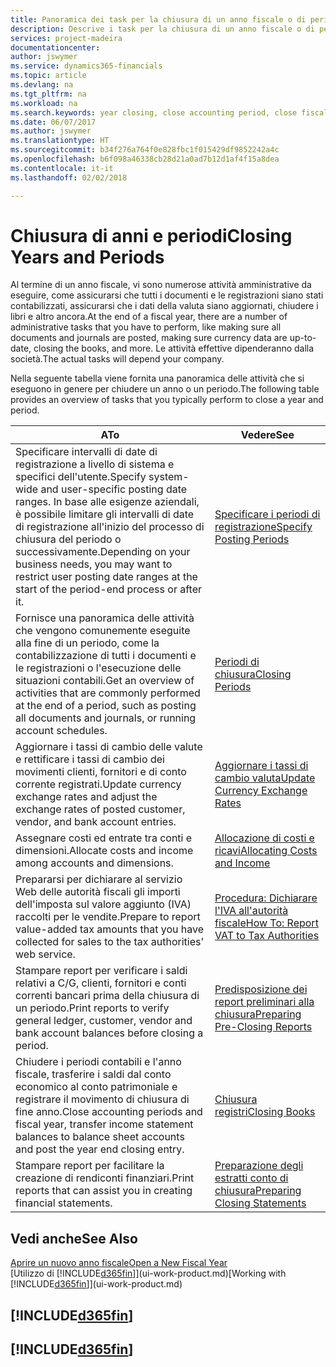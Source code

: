 ```yaml
---
title: Panoramica dei task per la chiusura di un anno fiscale o di periodi contabili | Documenti Microsoft
description: Descrive i task per la chiusura di un anno fiscale o di periodi contabili, ad esempio, per garantire che documenti e registrazioni vengano contabilizzati e per verificare i saldi di conti correnti.
services: project-madeira
documentationcenter: 
author: jswymer
ms.service: dynamics365-financials
ms.topic: article
ms.devlang: na
ms.tgt_pltfrm: na
ms.workload: na
ms.search.keywords: year closing, close accounting period, close fiscal year, bank account detailed trial balance
ms.date: 06/07/2017
ms.author: jswymer
ms.translationtype: HT
ms.sourcegitcommit: b34f276a764f0e828fbc1f015429df9852242a4c
ms.openlocfilehash: b6f098a46338cb28d21a0ad7b12d1af4f15a8dea
ms.contentlocale: it-it
ms.lasthandoff: 02/02/2018

---
```

# <a name="closing-years-and-periods"></a><span data-ttu-id="6b5b4-103">Chiusura di anni e periodi</span><span class="sxs-lookup"><span data-stu-id="6b5b4-103">Closing Years and Periods</span></span>
<span data-ttu-id="6b5b4-104">Al termine di un anno fiscale, vi sono numerose attività amministrative da eseguire, come assicurarsi che tutti i documenti e le registrazioni siano stati contabilizzati, assicurarsi che i dati della valuta siano aggiornati, chiudere i libri e altro ancora.</span><span class="sxs-lookup"><span data-stu-id="6b5b4-104">At the end of a fiscal year, there are a number of administrative tasks that you have to perform, like making sure all documents and journals are posted, making sure currency data are up-to-date, closing the books, and more.</span></span> <span data-ttu-id="6b5b4-105">Le attività effettive dipenderanno dalla società.</span><span class="sxs-lookup"><span data-stu-id="6b5b4-105">The actual tasks will depend your company.</span></span>

<span data-ttu-id="6b5b4-106">Nella seguente tabella viene fornita una panoramica delle attività che si eseguono in genere per chiudere un anno o un periodo.</span><span class="sxs-lookup"><span data-stu-id="6b5b4-106">The following table provides an overview of tasks that you typically perform to close a year and period.</span></span>

| <span data-ttu-id="6b5b4-107">A</span><span class="sxs-lookup"><span data-stu-id="6b5b4-107">To</span></span> | <span data-ttu-id="6b5b4-108">Vedere</span><span class="sxs-lookup"><span data-stu-id="6b5b4-108">See</span></span> |
| --- | --- |
| <span data-ttu-id="6b5b4-109">Specificare intervalli di date di registrazione a livello di sistema e specifici dell'utente.</span><span class="sxs-lookup"><span data-stu-id="6b5b4-109">Specify system-wide and user-specific posting date ranges.</span></span> <span data-ttu-id="6b5b4-110">In base alle esigenze aziendali, è possibile limitare gli intervalli di date di registrazione all'inizio del processo di chiusura del periodo o successivamente.</span><span class="sxs-lookup"><span data-stu-id="6b5b4-110">Depending on your business needs, you may want to restrict user posting date ranges at the start of the period-end process or after it.</span></span> |[<span data-ttu-id="6b5b4-111">Specificare i periodi di registrazione</span><span class="sxs-lookup"><span data-stu-id="6b5b4-111">Specify Posting Periods</span></span>](finance-how-specify-posting-periods.md) |
| <span data-ttu-id="6b5b4-112">Fornisce una panoramica delle attività che vengono comunemente eseguite alla fine di un periodo, come la contabilizzazione di tutti i documenti e le registrazioni o l'esecuzione delle situazioni contabili.</span><span class="sxs-lookup"><span data-stu-id="6b5b4-112">Get an overview of activities that are commonly performed at the end of a period, such as posting all documents and journals, or running account schedules.</span></span> |[<span data-ttu-id="6b5b4-113">Periodi di chiusura</span><span class="sxs-lookup"><span data-stu-id="6b5b4-113">Closing Periods</span></span>](year-how-complete-period-end-processes.md) |
| <span data-ttu-id="6b5b4-114">Aggiornare i tassi di cambio delle valute e rettificare i tassi di cambio dei movimenti clienti, fornitori e di conto corrente registrati.</span><span class="sxs-lookup"><span data-stu-id="6b5b4-114">Update currency exchange rates and adjust the exchange rates of posted customer, vendor, and bank account entries.</span></span> |[<span data-ttu-id="6b5b4-115">Aggiornare i tassi di cambio valuta</span><span class="sxs-lookup"><span data-stu-id="6b5b4-115">Update Currency Exchange Rates</span></span>](finance-how-update-currencies.md) |
| <span data-ttu-id="6b5b4-116">Assegnare costi ed entrate tra conti e dimensioni.</span><span class="sxs-lookup"><span data-stu-id="6b5b4-116">Allocate costs and income among accounts and dimensions.</span></span> |[<span data-ttu-id="6b5b4-117">Allocazione di costi e ricavi</span><span class="sxs-lookup"><span data-stu-id="6b5b4-117">Allocating Costs and Income</span></span>](year-allocate-costs-income.md) |
| <span data-ttu-id="6b5b4-118">Prepararsi per dichiarare al servizio Web delle autorità fiscali gli importi dell'imposta sul valore aggiunto (IVA) raccolti per le vendite.</span><span class="sxs-lookup"><span data-stu-id="6b5b4-118">Prepare to report value-added tax amounts that you have collected for sales to the tax authorities' web service.</span></span> |[<span data-ttu-id="6b5b4-119">Procedura: Dichiarare l'IVA all'autorità fiscale</span><span class="sxs-lookup"><span data-stu-id="6b5b4-119">How To: Report VAT to Tax Authorities</span></span>](finance-how-report-vat.md)|
| <span data-ttu-id="6b5b4-120">Stampare report per verificare i saldi relativi a C/G, clienti, fornitori e conti correnti bancari prima della chiusura di un periodo.</span><span class="sxs-lookup"><span data-stu-id="6b5b4-120">Print reports to verify general ledger, customer, vendor and bank account balances before closing a period.</span></span> |[<span data-ttu-id="6b5b4-121">Predisposizione dei report preliminari alla chiusura</span><span class="sxs-lookup"><span data-stu-id="6b5b4-121">Preparing Pre-Closing Reports</span></span>](year-prepare-preclose-reports.md) |
| <span data-ttu-id="6b5b4-122">Chiudere i periodi contabili e l'anno fiscale, trasferire i saldi dal conto economico al conto patrimoniale e registrare il movimento di chiusura di fine anno.</span><span class="sxs-lookup"><span data-stu-id="6b5b4-122">Close accounting periods and fiscal year, transfer income statement balances to balance sheet accounts and post the year end closing entry.</span></span> |[<span data-ttu-id="6b5b4-123">Chiusura registri</span><span class="sxs-lookup"><span data-stu-id="6b5b4-123">Closing Books</span></span>](year-close-books.md) |
| <span data-ttu-id="6b5b4-124">Stampare report per facilitare la creazione di rendiconti finanziari.</span><span class="sxs-lookup"><span data-stu-id="6b5b4-124">Print reports that can assist you in creating financial statements.</span></span> |[<span data-ttu-id="6b5b4-125">Preparazione degli estratti conto di chiusura</span><span class="sxs-lookup"><span data-stu-id="6b5b4-125">Preparing Closing Statements</span></span>](year-prepare-close-statement.md) |

## <a name="see-also"></a><span data-ttu-id="6b5b4-126">Vedi anche</span><span class="sxs-lookup"><span data-stu-id="6b5b4-126">See Also</span></span>
[<span data-ttu-id="6b5b4-127">Aprire un nuovo anno fiscale</span><span class="sxs-lookup"><span data-stu-id="6b5b4-127">Open a New Fiscal Year</span></span>](finance-how-open-new-fiscal-year.md)  
<span data-ttu-id="6b5b4-128">[Utilizzo di [!INCLUDE[d365fin](includes/d365fin_md.md)]](ui-work-product.md)</span><span class="sxs-lookup"><span data-stu-id="6b5b4-128">[Working with [!INCLUDE[d365fin](includes/d365fin_md.md)]](ui-work-product.md)</span></span>

## [!INCLUDE[d365fin](includes/free_trial_md.md)]  
## [!INCLUDE[d365fin](includes/training_link_md.md)]

